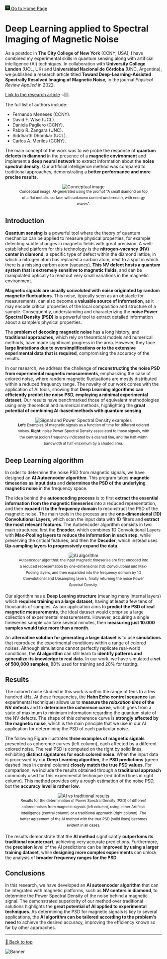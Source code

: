 <a href="https://fertmeneses.github.io/" target="_blank"> <img src="https://github.com/Fertmeneses/fertmeneses.github.io/blob/main/assets/website_icon_FM.jpg?raw=true" alt="Logo FM" style="width: 3%;" /> </a> <a href="https://fertmeneses.github.io/" target="_blank"> Go to Home Page </a> 

# Deep Learning applied to Spectral Imaging of Magnetic Noise

As a postdoc in **The City College of New York** (CCNY, USA), I have combined my experimental skills in quantum sensing along with artificial intelligence (AI) techniques. In collaboration with **University College London** (UCL, UK) and **Universidad Nacional de Córdoba** (UNC, Argentina), we published a research article titled **Toward Deep-Learning-Assisted Spectrally Resolved Imaging of Magnetic Noise**, in the journal *Physical Review Applied* in 2022.

[Link to the research article](https://journals.aps.org/prapplied/abstract/10.1103/PhysRevApplied.18.024004) 👈🏽.

The full list of authors include:
* Fernando Meneses (CCNY).
* David F. Wise (UCL).
* Daniela Pagliero (CCNY).
* Pablo R. Zangara (UNC).
* Siddharth Dhomkar (UCL).
* Carlos A. Meriles (CCNY).

The main concept of the work was to we probe the response of **quantum defects in diamond** in the presence of a **magnetic environment** and implement a **deep neural network** to extract information about the **noise spectral density**. Our artificial intelligence method was compared to traditional approaches, demonstrating a **better performance and more precise results**.

<center><figure>
  <img src="https://github.com/Fertmeneses/qubit-noise-spectroscopy/blob/main/assets/Image_Concept.jpg?raw=true" alt="Conceptual image"> 
  <figcaption><sup>Conceptual image, AI-generated using the prompt "A small diamond on top of a flat metallic surface with unknown content underneath, with energy waves".</sup></figcaption>
</figure></center>

## Introduction

**Quantum sensing** is a powerful tool where the theory of quantum mechanics can be applied to measure physical properties, for example detecting subtle changes in magnetic fields with great precision. A well-established platform for this technology is the **nitrogen-vacancy (NV) center in diamond**, a specific type of defect within the diamond lattice, in which a nitrogen atom has replaced a carbon atom, next to a spot in which there is a missing carbon atom (vacancy). **This NV defect hosts a quantum system that is extremely sensitive to magnetic fields**, and can be manipulated optically to read out very small variations in the magnetic environment.

**Magnetic signals are usually convoluted with noise originated by random magnetic fluctuations**. This noise, tipycally seen as an obstacle for measurements, can also become a **valuable source of information**, as it may encode critical properties of the local composition and structure of a sample. Consequently, understanding and characterizing the **noise Power Spectral Density (PSD)** is a powerful tool to extract detailed information about a sample's physical properties.

The **problem of decoding magnetic noise** has a long history, and **traditional approaches**, which rely on theoretical models and numerical methods, have made significant progress in the area. However, they face **large limitations due to oversimplifications or to the extensive experimental data that is required**, compromising the accuracy of the results.

In our research, we address the challenge of **reconstructing the noise PSD from experimental magnetic measurements**, emphasizing the case of colored noise, where random magnetic fluctuations are mostly distributed within a reduced frequency range. The novelty of our work comes with the application of AI tools, showing that **Deep Learning algorithms can efficiently predict the noise PSD, employing a minimal experimental dataset**. Our results have benchmarked those of equivalent methodologies using only theoretical and numerical methods, highlighting the **great potential of combining AI-based methods with quantum sensing**.

<center><figure>
  <img src="https://github.com/Fertmeneses/qubit-noise-spectroscopy/blob/main/assets/Noise_PSD_examples.png?raw=true" alt="Signal and Power Spectral Density examples"> 
  <figcaption><sup><b>Left:</b> Examples of magnetic signals as a function of time for different colored noises. <b>Right:</b> noise Power Spectral Density associated to those signals, with the central (color) frequency indicated by a dashed line, and the half-width bandwidth at half-maximum by a shaded area.</sup></figcaption>
</figure></center>

## Deep Learning algorithm

In order to determine the noise PSD from magnetic signals, we have designed an **AI Autoencoder algorithm**. This program takes **magnetic timeseries as input data** and **determines the PSD of the underlying magnetic noise** in the frequency space. 

The idea behind the **autoencoding process** is to first **extract the essential information from the magnetic timeseries** into a reduced representation, and then **expand it to the frequency domain** to reconstruct the PSD of the magnetic noise. The main tools in the process are the **one-dimensional (1D) Convolutional Layers**, which scan the input data with 1D filters and **extract the most relevant features**. The Autoencoder algorithm consists in two main structures: first the **Encoder**, which combines 1D Convolutional Layers with **Max-Pooling layers to reduce the information in each step**, while preserving the critical features; and then the **Decoder**, which instead uses **Up-sampling layers to progressively expand the data**.

<center><figure>
  <img src="https://github.com/Fertmeneses/qubit-noise-spectroscopy/blob/main/assets/AI_algorithm.png?raw=true" alt="AI algorithm"> 
  <figcaption><sup>Autoencoder algorithm: the input magnetic timeseries are first encoded into a reduced representation by one-dimensional (1D) Convolutional and Max-Pooling layers, and then expanded into the frequency domain by 1D Convolutional and Upsampling layers, finally returning the noise Power Spectral Density.</sup></figcaption>
</figure></center>

Our algorithm has a **Deep Leaning structure** (meaning many internal layers) which **requires training on a large dataset**, having at least a few tens of thousands of samples. As our application aims to **predict the PSD of real magnetic measurements**, the ideal dataset would comprise a large collection of experimental measurements. However, acquiring a single timeseries sample can take several minutes, then **measuring just 10.000 samples would take more than a month**.

An **alternative solution for generating a large dataset** is to use **simulations** that reproduce the experimental conditions within a range of colored noises. Although simulations cannot perfectly replicate real-world conditions, the **AI algorithm** can still learn to **identify patterns and generalize its knowledge to real data**. In our work, we have simulated a **set of 500,000 samples**, 80% used for training and 20% for testing.

## Results

The colored noise studied in this work is within the range of tens to a few hundred kHz. At these frequencies, the **Hahn Echo control sequence** (an experimental technique) allows us to **measure the *relaxation time* of the NV defects** and to **determine the *coherence curve***, which goes from a state of maximum to minimum information regarding the quantum state of the NV defects. The shape of this coherence curve is **strongly affected by the magnetic noise**, which is the main principle that we use in our AI application for determining the PSD of each particular noise.

The following Figure illustrates **three examples of magnetic signals** presented as coherence curves (left column), each affected by a different colored noise. The real PSD is computed on the right by solid lines, exhibiting **distinct signatures for each colored noise**. When the input data is processed by our **Deep Learning algorithm**, the **PSD predictions** (green dashed lines in central column) **closely match the true PSD values**. For comparison, we include the results obtained through a **traditional approach** commonly used for this experimental technique (red dotted lines in right column). This method provides only a rough estimation of the noise PSD, but the **accuracy level is rather low**.

<center><figure>
  <img src="https://github.com/Fertmeneses/qubit-noise-spectroscopy/blob/main/assets/AI_results.png?raw=true" alt="AI vs traditional results"> 
  <figcaption><sup>Results for the determination of Power Spectral Density (PSD) of different colored noises from magnetic signals (left column), using either Artificial Intelligence (central column) or a traditional approach (right column). The better agreement of the AI method with the true PSD (solid lines) becomes evident in all cases.</sup></figcaption>
</figure></center>

The results demonstrate that the **AI method** significantly **outperfoms its traditional counterpart**, achieving very accurate predictions. Furthermore, the **precision** level of the AI predictions can be **improved by using a larger training dataset**, while **designing more complex experiments** can unlock the analysis of **broader frequency ranges for the PSD**.

## Conclusions

In this research, we have developed an **AI autoencoder algorithm** that can be integrated with magnetic platforms, such as **NV centers in diamond**, to determine the Power Spectral Density of the noise behind a magnetic signal. The demonstrated superiority of our method over traditional solutions highlights the **great potential of AI applied to experimental techniques**. As determining the PSD for magnetic signals is key to several applications, the **AI algorithm can be tailored according to the problem's need** to achieve the desired accuracy, improving the efficiency known so far by other approaches.

-----

[🔼 Back to top](#deep-learning-applied-to-spectral-imaging-of-magnetic-noise)

![Banner](https://github.com/Fertmeneses/qubit-noise-spectroscopy/blob/main/assets/Banner.png?raw=true)

